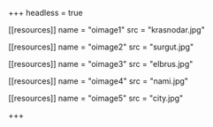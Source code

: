 +++
headless = true

[[resources]]
  name = "oimage1"
  src = "krasnodar.jpg"

[[resources]]
  name = "oimage2"
  src = "surgut.jpg"

[[resources]]
  name = "oimage3"
  src = "elbrus.jpg"

[[resources]]
  name = "oimage4"
  src = "nami.jpg"

[[resources]]
  name = "oimage5"
  src = "city.jpg"

+++